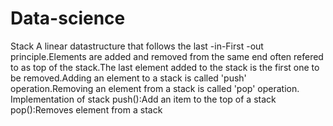# Data-science
Stack
A linear datastructure that follows the last -in-First -out principle.Elements are added and removed from the same end often refered to as top of the stack.The last element added to the stack is the first one to be removed.Adding an element to a stack is called 'push' operation.Removing an element from a stack is called 'pop' operation.
Implementation of stack
push():Add an item to the top of a stack
pop():Removes element from a stack

